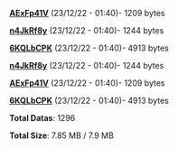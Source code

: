 [**AExFp41V**](/data/AExFp41V.txt) (23/12/22 - 01:40)- 1209 bytes

[**n4JkRf8y**](/data/n4JkRf8y.txt) (23/12/22 - 01:40)- 1244 bytes

[**6KQLbCPK**](/data/6KQLbCPK.txt) (23/12/22 - 01:40)- 4913 bytes

[**n4JkRf8y**](/data/n4JkRf8y.txt) (23/12/22 - 01:40)- 1244 bytes

[**AExFp41V**](/data/AExFp41V.txt) (23/12/22 - 01:40)- 1209 bytes

[**6KQLbCPK**](/data/6KQLbCPK.txt) (23/12/22 - 01:40)- 4913 bytes

**Total Datas**: 1296

**Total Size**: 7.85 MB / 7.9 MB